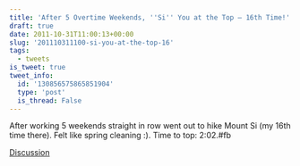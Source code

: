 ```yaml
---
title: 'After 5 Overtime Weekends, ''Si'' You at the Top – 16th Time!'
draft: true
date: 2011-10-31T11:00:13+00:00
slug: '201110311100-si-you-at-the-top-16'
tags:
  - tweets
is_tweet: true
tweet_info:
  id: '130856575865851904'
  type: 'post'
  is_thread: False
---
```




After working 5 weekends straight in row went out to hike Mount Si (my 16th time there). Felt like spring cleaning :). Time to top: 2:02.#fb

[Discussion](https://x.com/sytelus/status/130856575865851904)
